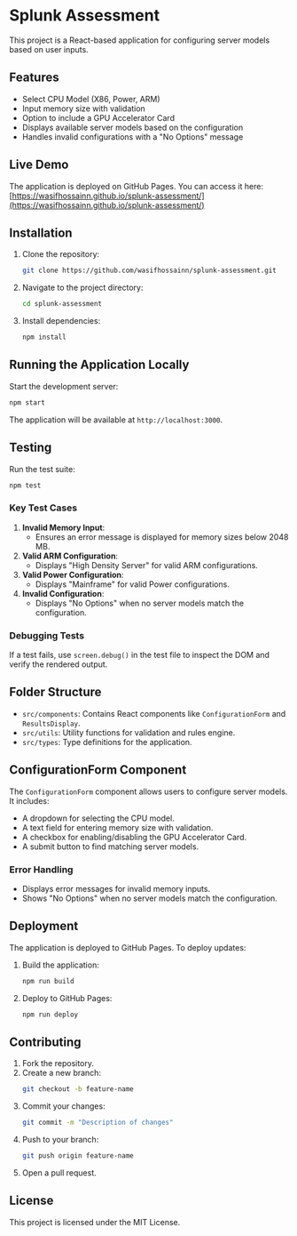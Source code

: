 # Splunk Assessment

This project is a React-based application for configuring server models based on user inputs.

## Features

- Select CPU Model (X86, Power, ARM)
- Input memory size with validation
- Option to include a GPU Accelerator Card
- Displays available server models based on the configuration
- Handles invalid configurations with a "No Options" message

## Live Demo

The application is deployed on GitHub Pages. You can access it here:  
[https://wasifhossainn.github.io/splunk-assessment/](https://wasifhossainn.github.io/splunk-assessment/)

## Installation

1. Clone the repository:
   ```bash
   git clone https://github.com/wasifhossainn/splunk-assessment.git
   ```
2. Navigate to the project directory:
   ```bash
   cd splunk-assessment
   ```
3. Install dependencies:
   ```bash
   npm install
   ```

## Running the Application Locally

Start the development server:

```bash
npm start
```

The application will be available at `http://localhost:3000`.

## Testing

Run the test suite:

```bash
npm test
```

### Key Test Cases

1. **Invalid Memory Input**:
   - Ensures an error message is displayed for memory sizes below 2048 MB.
2. **Valid ARM Configuration**:
   - Displays "High Density Server" for valid ARM configurations.
3. **Valid Power Configuration**:
   - Displays "Mainframe" for valid Power configurations.
4. **Invalid Configuration**:
   - Displays "No Options" when no server models match the configuration.

### Debugging Tests

If a test fails, use `screen.debug()` in the test file to inspect the DOM and verify the rendered output.

## Folder Structure

- `src/components`: Contains React components like `ConfigurationForm` and `ResultsDisplay`.
- `src/utils`: Utility functions for validation and rules engine.
- `src/types`: Type definitions for the application.

## ConfigurationForm Component

The `ConfigurationForm` component allows users to configure server models. It includes:

- A dropdown for selecting the CPU model.
- A text field for entering memory size with validation.
- A checkbox for enabling/disabling the GPU Accelerator Card.
- A submit button to find matching server models.

### Error Handling

- Displays error messages for invalid memory inputs.
- Shows "No Options" when no server models match the configuration.

## Deployment

The application is deployed to GitHub Pages. To deploy updates:

1. Build the application:
   ```bash
   npm run build
   ```
2. Deploy to GitHub Pages:
   ```bash
   npm run deploy
   ```

## Contributing

1. Fork the repository.
2. Create a new branch:
   ```bash
   git checkout -b feature-name
   ```
3. Commit your changes:
   ```bash
   git commit -m "Description of changes"
   ```
4. Push to your branch:
   ```bash
   git push origin feature-name
   ```
5. Open a pull request.

## License

This project is licensed under the MIT License.
